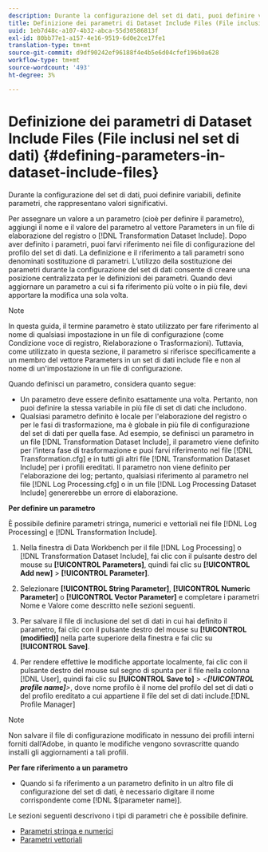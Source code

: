 ```yaml
---
description: Durante la configurazione del set di dati, puoi definire variabili, definite parametri, che rappresentano valori significativi.
title: Definizione dei parametri di Dataset Include Files (File inclusi nel set di dati)
uuid: 1eb7d48c-a107-4b32-abca-55d30586813f
exl-id: 80bb77e1-a157-4e16-9519-6d0e2ce17fe1
translation-type: tm+mt
source-git-commit: d9df90242ef96188f4e4b5e6d04cfef196b0a628
workflow-type: tm+mt
source-wordcount: '493'
ht-degree: 3%

---
```


# Definizione dei parametri di Dataset Include Files (File inclusi nel set di dati) {#defining-parameters-in-dataset-include-files}

Durante la configurazione del set di dati, puoi definire variabili, definite parametri, che rappresentano valori significativi.

Per assegnare un valore a un parametro (cioè per definire il parametro), aggiungi il nome e il valore del parametro al vettore Parameters in un file di elaborazione del registro o [!DNL Transformation Dataset Include]. Dopo aver definito i parametri, puoi farvi riferimento nei file di configurazione del profilo del set di dati. La definizione e il riferimento a tali parametri sono denominati sostituzione di parametri. L’utilizzo della sostituzione dei parametri durante la configurazione del set di dati consente di creare una posizione centralizzata per le definizioni dei parametri. Quando devi aggiornare un parametro a cui si fa riferimento più volte o in più file, devi apportare la modifica una sola volta.

>[!NOTE]
>
>In questa guida, il termine parametro è stato utilizzato per fare riferimento al nome di qualsiasi impostazione in un file di configurazione (come Condizione voce di registro, Rielaborazione o Trasformazioni). Tuttavia, come utilizzato in questa sezione, il parametro si riferisce specificamente a un membro del vettore Parameters in un set di dati include file e non al nome di un&#39;impostazione in un file di configurazione.

Quando definisci un parametro, considera quanto segue:

* Un parametro deve essere definito esattamente una volta. Pertanto, non puoi definire la stessa variabile in più file di set di dati che includono.
* Qualsiasi parametro definito è locale per l&#39;elaborazione del registro o per le fasi di trasformazione, ma è globale in più file di configurazione del set di dati per quella fase. Ad esempio, se definisci un parametro in un file [!DNL Transformation Dataset Include], il parametro viene definito per l’intera fase di trasformazione e puoi farvi riferimento nel file [!DNL Transformation.cfg] e in tutti gli altri file [!DNL Transformation Dataset Include] per i profili ereditati. Il parametro non viene definito per l&#39;elaborazione dei log; pertanto, qualsiasi riferimento al parametro nel file [!DNL Log Processing.cfg] o in un file [!DNL Log Processing Dataset Include] genererebbe un errore di elaborazione.

**Per definire un parametro**

È possibile definire parametri stringa, numerici e vettoriali nei file [!DNL Log Processing] e [!DNL Transformation Include].

1. Nella finestra di Data Workbench per il file [!DNL Log Processing] o [!DNL Transformation Dataset Include], fai clic con il pulsante destro del mouse su **[!UICONTROL Parameters]**, quindi fai clic su **[!UICONTROL Add new]** > **[!UICONTROL Parameter]**.

1. Selezionare **[!UICONTROL String Parameter]**, **[!UICONTROL Numeric Parameter]** o **[!UICONTROL Vector Parameter]** e completare i parametri Nome e Valore come descritto nelle sezioni seguenti.

1. Per salvare il file di inclusione del set di dati in cui hai definito il parametro, fai clic con il pulsante destro del mouse su **[!UICONTROL (modified)]** nella parte superiore della finestra e fai clic su **[!UICONTROL Save]**.

1. Per rendere effettive le modifiche apportate localmente, fai clic con il pulsante destro del mouse sul segno di spunta per il file nella colonna [!DNL User], quindi fai clic su **[!UICONTROL Save to]** > *&lt;**[!UICONTROL profile name]**>*, dove nome profilo è il nome del profilo del set di dati o del profilo ereditato a cui appartiene il file del set di dati include.[!DNL Profile Manager]

>[!NOTE]
>
>Non salvare il file di configurazione modificato in nessuno dei profili interni forniti dall’Adobe, in quanto le modifiche vengono sovrascritte quando installi gli aggiornamenti a tali profili.

**Per fare riferimento a un parametro**

* Quando si fa riferimento a un parametro definito in un altro file di configurazione del set di dati, è necessario digitare il nome corrispondente come [!DNL $(parameter name)].

Le sezioni seguenti descrivono i tipi di parametri che è possibile definire.

* [Parametri stringa e numerici](../../../../home/c-dataset-const-proc/c-dataset-inc-files/c-def-param-dataset-inc-files/c-string-num-param.md#concept-14f391ce107c4a3dad827ec7967f1080)
* [Parametri vettoriali](../../../../home/c-dataset-const-proc/c-dataset-inc-files/c-def-param-dataset-inc-files/c-vector-param.md#concept-adb42a5474e245a9996d0aa8d5d522d0)
